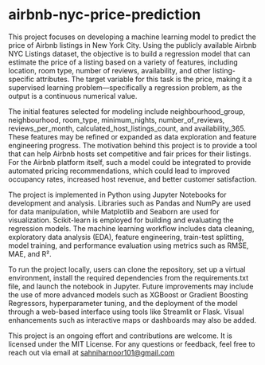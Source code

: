 # airbnb-nyc-price-prediction
This project focuses on developing a machine learning model to predict the price of Airbnb listings in New York City. Using the publicly available Airbnb NYC Listings dataset, the objective is to build a regression model that can estimate the price of a listing based on a variety of features, including location, room type, number of reviews, availability, and other listing-specific attributes. The target variable for this task is the price, making it a supervised learning problem—specifically a regression problem, as the output is a continuous numerical value.

The initial features selected for modeling include neighbourhood_group, neighbourhood, room_type, minimum_nights, number_of_reviews, reviews_per_month, calculated_host_listings_count, and availability_365. These features may be refined or expanded as data exploration and feature engineering progress. The motivation behind this project is to provide a tool that can help Airbnb hosts set competitive and fair prices for their listings. For the Airbnb platform itself, such a model could be integrated to provide automated pricing recommendations, which could lead to improved occupancy rates, increased host revenue, and better customer satisfaction.

The project is implemented in Python using Jupyter Notebooks for development and analysis. Libraries such as Pandas and NumPy are used for data manipulation, while Matplotlib and Seaborn are used for visualization. Scikit-learn is employed for building and evaluating the regression models. The machine learning workflow includes data cleaning, exploratory data analysis (EDA), feature engineering, train-test splitting, model training, and performance evaluation using metrics such as RMSE, MAE, and R².

To run the project locally, users can clone the repository, set up a virtual environment, install the required dependencies from the requirements.txt file, and launch the notebook in Jupyter. Future improvements may include the use of more advanced models such as XGBoost or Gradient Boosting Regressors, hyperparameter tuning, and the deployment of the model through a web-based interface using tools like Streamlit or Flask. Visual enhancements such as interactive maps or dashboards may also be added.

This project is an ongoing effort and contributions are welcome. It is licensed under the MIT License. For any questions or feedback, feel free to reach out via email at sahniharnoor101@gmail.com
